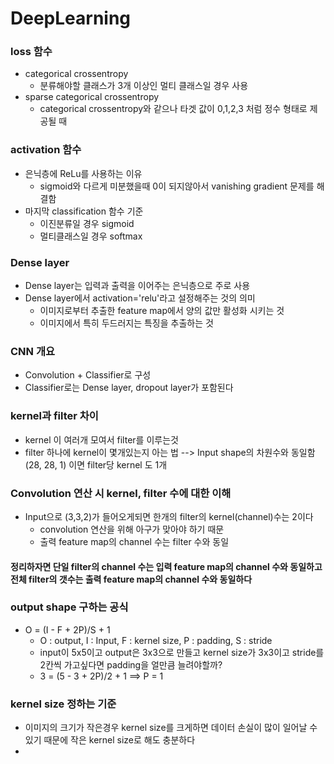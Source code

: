 # DeepLearning

### loss 함수
- categorical crossentropy
  - 분류해야할 클래스가 3개 이상인 멀티 클래스일 경우 사용
- sparse categorical crossentropy
  - categorical crossentropy와 같으나 타겟 값이 0,1,2,3 처럼 정수 형태로 제공될 때 

### activation 함수
- 은닉층에 ReLu를 사용하는 이유
  - sigmoid와 다르게 미분했을때 0이 되지않아서 vanishing gradient 문제를 해결함
- 마지막 classification 함수 기준
  - 이진분류일 경우 sigmoid
  - 멀티클래스일 경우 softmax

### Dense layer
- Dense layer는 입력과 출력을 이어주는 은닉층으로 주로 사용
- Dense layer에서 activation='relu'라고 설정해주는 것의 의미
  - 이미지로부터 추출한 feature map에서 양의 값만 활성화 시키는 것
  - 이미지에서 특히 두드러지는 특징을 추출하는 것 

### CNN 개요
- Convolution + Classifier로 구성
- Classifier로는 Dense layer, dropout layer가 포함된다

### kernel과 filter 차이
- kernel 이 여러개 모여서 filter를 이루는것
- filter 하나에 kernel이 몇개있는지 아는 법 --> Input shape의 차원수와 동일함 (28, 28, 1) 이면 filter당 kernel 도 1개

### Convolution 연산 시 kernel, filter 수에 대한 이해
- Input으로 (3,3,2)가 들어오게되면 한개의 filter의 kernel(channel)수는 2이다
  - convolution 연산을 위해 아구가 맞아야 하기 때문
  - 출력 feature map의 channel 수는 filter 수와 동일
#### 정리하자면 단일 filter의 channel 수는 입력 feature map의 channel 수와 동일하고 전체 filter의 갯수는 출력 feature map의 channel 수와 동일하다

### output shape 구하는 공식
- O = (I - F + 2P)/S + 1
  - O : output, I : Input, F : kernel size, P : padding, S : stride
  - input이 5x5이고 output은 3x3으로 만들고 kernel size가 3x3이고 stride를 2칸씩 가고싶다면 padding을 얼만큼 늘려야할까?
  - 3 = (5 - 3 + 2P)/2 + 1 ==> P = 1

### kernel size 정하는 기준
- 이미지의 크기가 작은경우 kernel size를 크게하면 데이터 손실이 많이 일어날 수 있기 때문에 작은 kernel size로 해도 충분하다
- 
  
